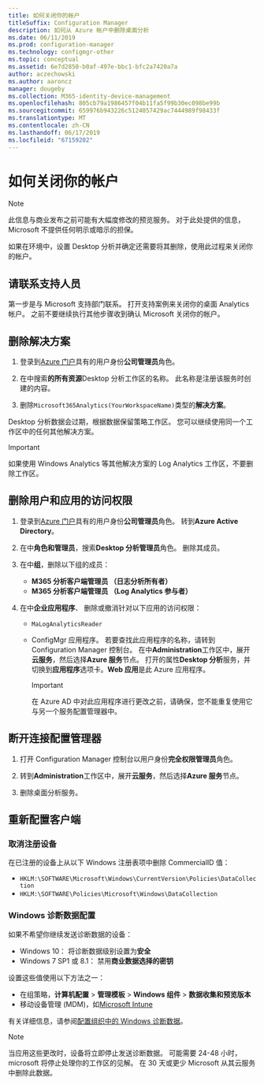 ```yaml
---
title: 如何关闭你的帐户
titleSuffix: Configuration Manager
description: 如何从 Azure 帐户中删除桌面分析
ms.date: 06/11/2019
ms.prod: configuration-manager
ms.technology: configmgr-other
ms.topic: conceptual
ms.assetid: 6e7d2850-b0af-497e-bbc1-bfc2a7420a7a
author: aczechowski
ms.author: aaroncz
manager: dougeby
ms.collection: M365-identity-device-management
ms.openlocfilehash: 805cb79a1986457f04b11fa5f99b30ec098be99b
ms.sourcegitcommit: 659976b943226c5124057429ac7444989f98433f
ms.translationtype: MT
ms.contentlocale: zh-CN
ms.lasthandoff: 06/17/2019
ms.locfileid: "67159202"
---
```

# <a name="how-to-close-your-account"></a>如何关闭你的帐户

> [!Note]  
> 此信息与商业发布之前可能有大幅度修改的预览服务。 对于此处提供的信息，Microsoft 不提供任何明示或暗示的担保。  

如果在环境中，设置 Desktop 分析并确定还需要将其删除，使用此过程来关闭你的帐户。

## <a name="contact-support"></a>请联系支持人员

第一步是与 Microsoft 支持部门联系。 打开支持案例来关闭你的桌面 Analytics 帐户。 之前不要继续执行其他步骤收到确认 Microsoft 关闭你的帐户。

## <a name="delete-the-solution"></a>删除解决方案

1. 登录到[Azure 门户](https://portal.azure.com)具有的用户身份**公司管理员**角色。

1. 在中搜索**的所有资源**Desktop 分析工作区的名称。 此名称是注册该服务时创建的内容。

1. 删除`Microsoft365Analytics(YourWorkspaceName)`类型的**解决方案**。

Desktop 分析数据会过期，根据数据保留策略工作区。 您可以继续使用同一个工作区中的任何其他解决方案。

> [!Important]  
> 如果使用 Windows Analytics 等其他解决方案的 Log Analytics 工作区，不要删除工作区。

## <a name="remove-user-and-app-access"></a>删除用户和应用的访问权限

1. 登录到[Azure 门户](https://portal.azure.com)具有的用户身份**公司管理员**角色。 转到**Azure Active Directory**。

1. 在中**角色和管理员**，搜索**Desktop 分析管理员**角色。 删除其成员。

1. 在中**组**，删除以下组的成员：

    - **M365 分析客户端管理员 （日志分析所有者）**
    - **M365 分析客户端管理员 （Log Analytics 参与者）**

1. 在中**企业应用程序**、 删除或撤消针对以下应用的访问权限：

    - `MaLogAnalyticsReader`

    - ConfigMgr 应用程序。 若要查找此应用程序的名称，请转到 Configuration Manager 控制台。 在中**Administration**工作区中，展开**云服务**，然后选择**Azure 服务**节点。 打开的属性**Desktop 分析**服务，并切换到**应用程序**选项卡。**Web 应用**是此 Azure 应用程序。

        > [!Important]  
        > 在 Azure AD 中对此应用程序进行更改之前，请确保，您不能重复使用它与另一个服务配置管理器中。

## <a name="disconnect-configuration-manager"></a>断开连接配置管理器

1. 打开 Configuration Manager 控制台以用户身份**完全权限管理员**角色。

1. 转到**Administration**工作区中，展开**云服务**，然后选择**Azure 服务**节点。

1. 删除桌面分析服务。

## <a name="reconfigure-clients"></a>重新配置客户端

### <a name="unenroll-devices"></a>取消注册设备

在已注册的设备上从以下 Windows 注册表项中删除 CommercialID 值：

- `HKLM:\SOFTWARE\Microsoft\Windows\CurrentVersion\Policies\DataCollection`
- `HKLM:\SOFTWARE\Policies\Microsoft\Windows\DataCollection`

### <a name="windows-diagnostic-data-configuration"></a>Windows 诊断数据配置

如果不希望你继续发送诊断数据的设备：

- Windows 10： 将诊断数据级别设置为**安全**
- Windows 7 SP1 或 8.1： 禁用**商业数据选择的密钥**

设置这些值使用以下方法之一：

- 在组策略，**计算机配置** > **管理模板** > **Windows 组件** >  **数据收集和预览版本**
- 移动设备管理 (MDM)，如[Microsoft Intune](https://docs.microsoft.com/intune/device-restrictions-windows-10#reporting-and-telemetry)

有关详细信息，请参阅[配置组织中的 Windows 诊断数据](https://docs.microsoft.com/windows/privacy/configure-windows-diagnostic-data-in-your-organization)。

> [!NOTE]  
> 当应用这些更改时，设备将立即停止发送诊断数据。 可能需要 24-48 小时，microsoft 将停止处理你的工作区的见解。 在 30 天或更少 Microsoft 从其云服务中删除此数据。
